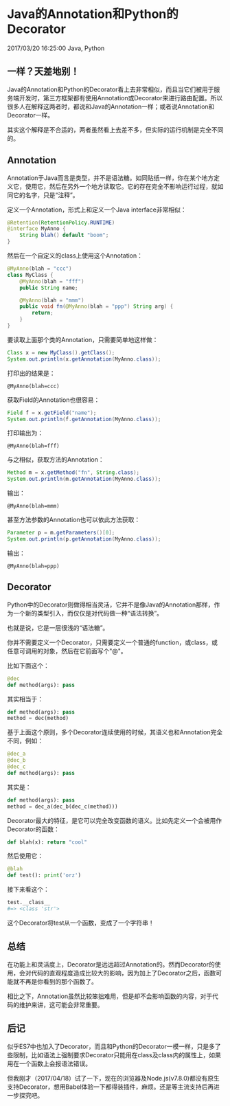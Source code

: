 # Java的Annotation和Python的Decorator
2017/03/20 16:25:00
Java, Python


## 一样？天差地别！

Java的Annotation和Python的Decorator看上去非常相似，而且当它们被用于服务端开发时，第三方框架都有使用Annotation或Decorator来进行路由配置。所以很多人在解释这两者时，都说和Java的Annotation一样；或者说Annotation和Decorator一样。

其实这个解释是不合适的，两者虽然看上去差不多，但实际的运行机制是完全不同的。


## Annotation

Annotation于Java而言是类型，并不是语法糖。如同贴纸一样，你在某个地方定义它，使用它，然后在另外一个地方读取它。它的存在完全不影响运行过程，就如同它的名字，只是“注释”。

定义一个Annotation，形式上和定义一个Java interface非常相似：

```java
@Retention(RetentionPolicy.RUNTIME)
@interface MyAnno {
    String blah() default "boom";
}
```

然后在一个自定义的class上使用这个Annotation：

```java
@MyAnno(blah = "ccc")
class MyClass {
    @MyAnno(blah = "fff")
    public String name;

    @MyAnno(blah = "mmm")
    public void fn(@MyAnno(blah = "ppp") String arg) {
        return;
    }
}
```

要读取上面那个类的Annotation，只需要简单地这样做：

```java
Class x = new MyClass().getClass();
System.out.println(x.getAnnotation(MyAnno.class));
```

打印出的结果是：

```
@MyAnno(blah=ccc)
```

获取Field的Annotation也很容易：

```java
Field f = x.getField("name");
System.out.println(f.getAnnotation(MyAnno.class));
```

打印输出为：

```
@MyAnno(blah=fff)
```

与之相似，获取方法的Annotation：

```java
Method m = x.getMethod("fn", String.class);
System.out.println(m.getAnnotation(MyAnno.class));
```

输出：

```
@MyAnno(blah=mmm)
```

甚至方法参数的Annotation也可以依此方法获取：

```java
Parameter p = m.getParameters()[0];
System.out.println(p.getAnnotation(MyAnno.class));
```

输出：

```
@MyAnno(blah=ppp)
```


## Decorator

Python中的Decorator则做得相当灵活，它并不是像Java的Annotation那样，作为一个新的类型引入，而仅仅是对代码做一种“语法转换”。

也就是说，它是一层很浅的“语法糖”。

你并不需要定义一个Decorator，只需要定义一个普通的function，或class，或任意可调用的对象，然后在它前面写个"@"。

比如下面这个：

```python
@dec
def method(args): pass
```

其实相当于：

```python
def method(args): pass
method = dec(method)
```

基于上面这个原则，多个Decorator连续使用的时候，其语义也和Annotation完全不同，例如：

```python
@dec_a
@dec_b
@dec_c
def method(args): pass
```

其实是：

```python
def method(args): pass
method = dec_a(dec_b(dec_c(method)))
```

Decorator最大的特征，是它可以完全改变函数的语义。比如先定义一个会被用作Decorator的函数：

```python
def blah(x): return "cool"
```

然后使用它：

```python
@blah
def test(): print('orz')
```

接下来看这个：

```python
test.__class__
#=> <class 'str'>
```

这个Decorator将test从一个函数，变成了一个字符串！


## 总结

在功能上和灵活度上，Decorator是远远超过Annotation的。然而Decorator的使用，会对代码的直观程度造成比较大的影响，因为加上了Decorator之后，函数可能就不再是你看到的那个函数了。

相比之下，Annotation虽然比较笨拙难用，但是却不会影响函数的内容，对于代码的维护来讲，这可能会非常重要。


## 后记

似乎ES7中也加入了Decorator，而且和Python的Decorator一模一样，只是多了些限制，比如语法上强制要求Decorator只能用在class及class内的属性上，如果用在一个函数上会报语法错误。

但我刚才（2017/04/18）试了一下，现在的浏览器及Node.js(v7.8.0)都没有原生支持Decorator，想用Babel体验一下都得装插件，麻烦。还是等主流支持后再进一步探究吧。

